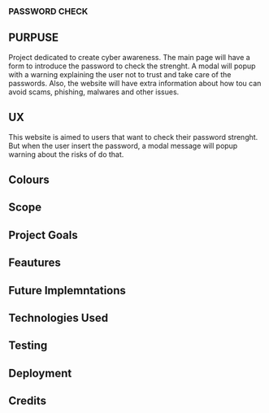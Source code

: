 ### PASSWORD CHECK

## PURPUSE

Project dedicated to create cyber awareness. The main page will have a form to introduce the password to check the strenght. A modal will popup with a warning explaining the user not to trust and take care of the passwords.
Also, the website will have extra information about how tou can avoid scams, phishing, malwares and other issues.

## UX

This website is aimed to users that want to check their password strenght. But when the user insert the password, a modal message will popup warning about the risks of do that.


## Colours

## Scope

## Project Goals

## Feautures

## Future Implemntations

## Technologies Used

## Testing

## Deployment

## Credits


